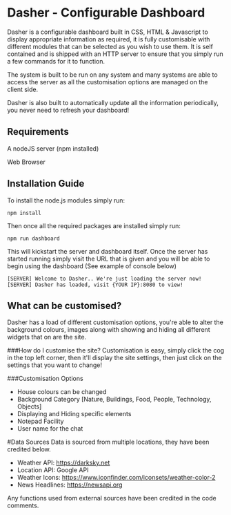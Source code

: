 # Dasher - Configurable Dashboard
Dasher is a configurable dashboard built in CSS, HTML &amp; Javascript to display appropriate information as required, it is fully customisable with different modules that can be selected as you wish to use them. It is self contained and is shipped with an HTTP server to ensure that you simply run a few commands for it to function.

The system is built to be run on any system and many systems are able to access the server as all the customisation options are managed on the client side.


Dasher is also built to automatically update all the information periodically, you never need to refresh your dashboard!
## Requirements
A nodeJS server (npm installed)

Web Browser

## Installation Guide
To install the node.js modules simply run:

```
npm install
```

Then once all the required packages are installed simply run:

```
npm run dashboard
```

This will kickstart the server and dashboard itself. Once the server has started running simply visit the URL that is given and you will be able to begin using the dashboard (See example of console below)

```
[SERVER] Welcome to Dasher.. We're just loading the server now!
[SERVER] Dasher has loaded, visit {YOUR IP}:8080 to view!
```

## What can be customised?
Dasher has a load of different customisation options, you're able to alter the background colours, images along with showing and hiding all different widgets that on are the site. 

###How do I customise the site?
Customisation is easy, simply click the cog in the top left corner, then it'll display the site settings, then just click on the settings that you want to change!

###Customisation Options
* House colours can be changed
* Background Category [Nature, Buildings, Food, People, Technology, Objects]
* Displaying and Hiding specific elements
* Notepad Facility
* User name for the chat

#Data Sources
Data is sourced from multiple locations, they have been credited below.

* Weather API: https://darksky.net
* Location API: Google API
* Weather Icons: https://www.iconfinder.com/iconsets/weather-color-2
* News Headlines: https://newsapi.org

Any functions used from external sources have been credited in the code comments.

